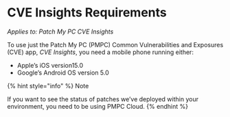 # CVE Insights Requirements

_Applies to: Patch My PC CVE Insights_

To use just the Patch My PC (PMPC) Common Vulnerabilities and Exposures (CVE) app, _CVE Insights_, you need a mobile phone running either:

* Apple’s iOS version15.0
* Google’s Android OS version 5.0

{% hint style="info" %}
Note

If you want to see the status of patches we’ve deployed within your environment, you need to be using PMPC Cloud.
{% endhint %}
